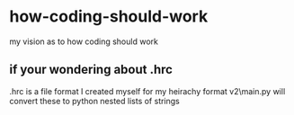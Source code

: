 # how-coding-should-work
my vision as to how coding should work
## if your wondering about .hrc
.hrc is a file format I created myself for my heirachy format v2\main.py will convert these to python nested lists of strings